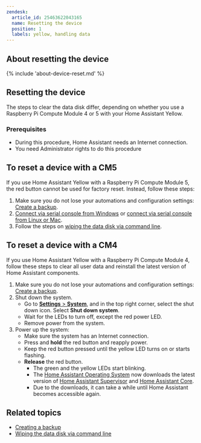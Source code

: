 ```yaml
---
zendesk:
  article_id: 25463622043165
  name: Resetting the device
  position: 1
  labels: yellow, handling data
---
```



## About resetting the device

{% include 'about-device-reset.md' %}

## Resetting the  device

The steps to clear the data disk differ, depending on whether you use a Raspberry Pi Compute Module 4 or 5 with your Home Assistant Yellow.

### Prerequisites

- During this procedure, Home Assistant needs an Internet connection.
- You need Administrator rights to do this procedure

## To reset a device with a CM5

If you use Home Assistant Yellow with a Raspberry Pi Compute Module 5, the red button cannot be used for factory reset. Instead, follow these steps:

1. Make sure you do not lose your automations and configuration settings: [Create a backup](/hc/en-us/articles/25454640981533).
2. [Connect via serial console from Windows](/hc/en-us/articles/25454894609693) or [connect via serial console from Linux or Mac](/hc/en-us/articles/25454972435357).
3. Follow the steps on [wiping the data disk via command line](https://www.home-assistant.io/common-tasks/os/#wiping-the-data-disk-from-the-command-line).

## To reset a device with a CM4

If you use Home Assistant Yellow with a Raspberry Pi Compute Module 4, follow these steps to clear all user data and reinstall the latest version of Home Assistant components.

1. Make sure you do not lose your automations and configuration settings: [Create a backup](/hc/en-us/articles/25454640981533).
2. Shut down the system.
    - Go to [**Settings** > **System**](https://my.home-assistant.io/redirect/system_dashboard/), and in the top right corner, select the shut down icon. Select **Shut down system**.
    - Wait for the LEDs to turn off, except the red power LED.
    - Remove power from the system.
3. Power up the system:
    - Make sure the system has an Internet connection.
    - Press and **hold** the red button and reapply power.
    - Keep the red button pressed until the yellow LED turns on or starts flashing.
    - **Release** the red button.
      - The green and the yellow LEDs start blinking.
      - The [Home Assistant Operating System](https://www.home-assistant.io/docs/glossary/#home-assistant-operating-system) now downloads the latest version of [Home Assistant Supervisor](https://www.home-assistant.io/docs/glossary/#home-assistant-supervisor) and [Home Assistant Core](https://www.home-assistant.io/docs/glossary/#home-assistant-core).
      - Due to the downloads, it can take a while until Home Assistant becomes accessible again.

## Related topics

- [Creating a backup](/hc/en-us/articles/25454640981533)
- [Wiping the data disk via command line](https://www.home-assistant.io/common-tasks/os/#wiping-the-data-disk-from-the-command-line)